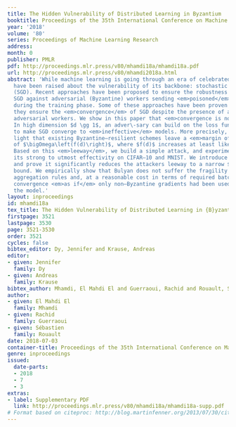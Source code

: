 ```yaml
---
title: The Hidden Vulnerability of Distributed Learning in Byzantium
booktitle: Proceedings of the 35th International Conference on Machine Learning
year: '2018'
volume: '80'
series: Proceedings of Machine Learning Research
address: 
month: 0
publisher: PMLR
pdf: http://proceedings.mlr.press/v80/mhamdi18a/mhamdi18a.pdf
url: http://proceedings.mlr.press/v80/mhamdi2018a.html
abstract: 'While machine learning is going through an era of celebrated success, concerns
  have been raised about the vulnerability of its backbone: stochastic gradient descent
  (SGD). Recent approaches have been proposed to ensure the robustness of distributed
  SGD against adversarial (Byzantine) workers sending <em>poisoned</em> gradients
  during the training phase. Some of these approaches have been proven <em>Byzantine–resilient</em>:
  they ensure the <em>convergence</em> of SGD despite the presence of a minority of
  adversarial workers. We show in this paper that <em>convergence is not enough</em>.
  In high dimension $d \gg 1$, an adver\-sary can build on the loss function’s non–convexity
  to make SGD converge to <em>ineffective</em> models. More precisely, we bring to
  light that existing Byzantine–resilient schemes leave a <em>margin of poisoning</em>
  of $\bigOmega\left(f(d)\right)$, where $f(d)$ increases at least like $\sqrt[p]{d }$.
  Based on this <em>leeway</em>, we build a simple attack, and experimentally show
  its strong to utmost effectivity on CIFAR–10 and MNIST. We introduce <em>Bulyan</em>,
  and prove it significantly reduces the attackers leeway to a narrow $\bigO\,( \sfrac{1}{\sqrt{d }})$
  bound. We empirically show that Bulyan does not suffer the fragility of existing
  aggregation rules and, at a reasonable cost in terms of required batch size, achieves
  convergence <em>as if</em> only non–Byzantine gradients had been used to update
  the model.'
layout: inproceedings
id: mhamdi18a
tex_title: The Hidden Vulnerability of Distributed Learning in {B}yzantium
firstpage: 3521
lastpage: 3530
page: 3521-3530
order: 3521
cycles: false
bibtex_editor: Dy, Jennifer and Krause, Andreas
editor:
- given: Jennifer
  family: Dy
- given: Andreas
  family: Krause
bibtex_author: Mhamdi, El Mahdi El and Guerraoui, Rachid and Rouault, S{\'e}bastien
author:
- given: El Mahdi El
  family: Mhamdi
- given: Rachid
  family: Guerraoui
- given: Sébastien
  family: Rouault
date: 2018-07-03
container-title: Proceedings of the 35th International Conference on Machine Learning
genre: inproceedings
issued:
  date-parts:
  - 2018
  - 7
  - 3
extras:
- label: Supplementary PDF
  link: http://proceedings.mlr.press/v80/mhamdi18a/mhamdi18a-supp.pdf
# Format based on citeproc: http://blog.martinfenner.org/2013/07/30/citeproc-yaml-for-bibliographies/
---
```

